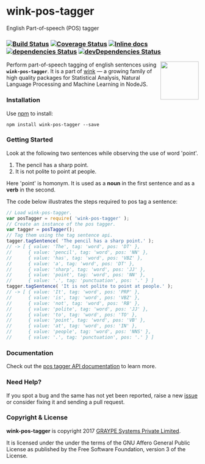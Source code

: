 # wink-pos-tagger

English Part-of-speech (POS) tagger

### [![Build Status](https://api.travis-ci.org/winkjs/wink-pos-tagger.svg?branch=master)](https://travis-ci.org/winkjs/wink-pos-tagger) [![Coverage Status](https://coveralls.io/repos/github/winkjs/wink-pos-tagger/badge.svg?branch=master)](https://coveralls.io/github/winkjs/wink-pos-tagger?branch=master) [![Inline docs](http://inch-ci.org/github/winkjs/wink-pos-tagger.svg?branch=master)](http://inch-ci.org/github/winkjs/wink-pos-tagger) [![dependencies Status](https://david-dm.org/winkjs/wink-pos-tagger/status.svg)](https://david-dm.org/winkjs/wink-pos-tagger) [![devDependencies Status](https://david-dm.org/winkjs/wink-pos-tagger/dev-status.svg)](https://david-dm.org/winkjs/wink-pos-tagger?type=dev)

[<img align="right" src="https://decisively.github.io/wink-logos/logo-title.png" width="100px" >](http://winkjs.org/)

Perform part-of-speech tagging of english sentences using **`wink-pos-tagger`**. It is a part of [wink](http://winkjs.org/) — a growing family of high quality packages for Statistical Analysis, Natural Language Processing and Machine Learning in NodeJS.

### Installation

Use [npm](https://www.npmjs.com/package/wink-pos-tagger) to install:

    npm install wink-pos-tagger --save

### Getting Started
Look at the following two sentences while observing the use of word 'point'.

1. The pencil has a sharp point.
2. It is not polite to point at people.

Here 'point' is homonym. It is used as a **noun**  in the first sentence and as a **verb** in the second.

The code below illustrates the steps required to pos tag a sentence:
```javascript
// Load wink-pos-tagger.
var posTagger = require( 'wink-pos-tagger' );
// Create an instance of the pos tagger.
var tagger = posTagger();
// Tag them using the tag sentence api.
tagger.tagSentence( 'The pencil has a sharp point.' );
// -> [ { value: 'The', tag: 'word', pos: 'DT' },
//      { value: 'pencil', tag: 'word', pos: 'NN' },
//      { value: 'has', tag: 'word', pos: 'VBZ' },
//      { value: 'a', tag: 'word', pos: 'DT' },
//      { value: 'sharp', tag: 'word', pos: 'JJ' },
//      { value: 'point', tag: 'word', pos: 'NN' },
//      { value: '.', tag: 'punctuation', pos: '.' } ]
tagger.tagSentence( 'It is not polite to point at people.' );
// -> [ { value: 'It', tag: 'word', pos: 'PRP' },
//      { value: 'is', tag: 'word', pos: 'VBZ' },
//      { value: 'not', tag: 'word', pos: 'RB' },
//      { value: 'polite', tag: 'word', pos: 'JJ' },
//      { value: 'to', tag: 'word', pos: 'TO' },
//      { value: 'point', tag: 'word', pos: 'VB' },
//      { value: 'at', tag: 'word', pos: 'IN' },
//      { value: 'people', tag: 'word', pos: 'NNS' },
//      { value: '.', tag: 'punctuation', pos: '.' } ]
```

### Documentation
Check out the [pos tagger API documentation](http://winkjs.org/wink-pos-tagger/) to learn more.

### Need Help?

If you spot a bug and the same has not yet been reported, raise a new [issue](https://github.com/winkjs/wink-pos-tagger/issues) or consider fixing it and sending a pull request.

### Copyright & License

**wink-pos-tagger** is copyright 2017 [GRAYPE Systems Private Limited](http://graype.in/).

It is licensed under the under the terms of the GNU Affero General Public License as published by the Free
Software Foundation, version 3 of the License.
